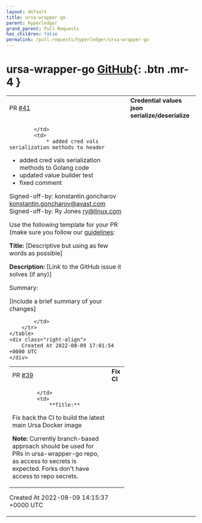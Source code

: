```yaml
---
layout: default
title: ursa-wrapper-go
parent: Hyperledger
grand_parent: Pull Requests
has_children: false
permalink: /pull-requests/hyperledger/ursa-wrapper-go
---
```


# ursa-wrapper-go <span class="fs-3 right-align">[GitHub](https://github.com/hyperledger/ursa-wrapper-go){: .btn .mr-4 }</span>


<div>
    <table>
        <tr>
            <td>
                PR <a href="https://github.com/hyperledger/ursa-wrapper-go/pull/41" class=".btn">#41</a>
            </td>
            <td>
                <b>
                    Credential values json serialize/deserialize
                </b>
            </td>
        </tr>
        <tr>
            <td>
                
            </td>
            <td>
                * added cred vals serialization methods to header
* added cred vals serialization methods to Golang code
* updated value builder test
* fixed comment

Signed-off-by: konstantin.goncharov <konstantin.goncharov@avast.com>
Signed-off-by: Ry Jones <ry@linux.com>

Use the following template for your PR (make sure you follow our
[guidelines](CONTRIBUTING.md#pull-request):

**Title:**
[Descriptive but using as few words as possible]

**Description:**
[Link to the GitHub issue it solves (if any)]

Summary:

[Include a brief summary of your changes]

            </td>
        </tr>
    </table>
    <div class="right-align">
        Created At 2022-08-09 17:01:54 +0000 UTC
    </div>
</div>

<div>
    <table>
        <tr>
            <td>
                PR <a href="https://github.com/hyperledger/ursa-wrapper-go/pull/39" class=".btn">#39</a>
            </td>
            <td>
                <b>
                    Fix CI
                </b>
            </td>
        </tr>
        <tr>
            <td>
                
            </td>
            <td>
                **Title:**
Fix back the CI to build the latest main Ursa Docker image

**Note:**
Currently branch-based approach should be used for PRs in ursa-wrapper-go repo, as access to secrets is expected. Forks don't have access to repo secrets. 
            </td>
        </tr>
    </table>
    <div class="right-align">
        Created At 2022-08-09 14:15:37 +0000 UTC
    </div>
</div>


